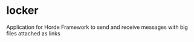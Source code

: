locker
======


Application for Horde Framework to send and receive messages with big files attached as links
